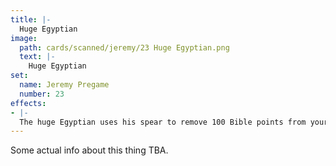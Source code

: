 ```yaml
---
title: |-
  Huge Egyptian
image: 
  path: cards/scanned/jeremy/23 Huge Egyptian.png
  text: |-
    Huge Egyptian
set:
  name: Jeremy Pregame
  number: 23
effects: 
- |-
  The huge Egyptian uses his spear to remove 100 Bible points from your opponent.
---
```

Some actual info about this thing TBA.
